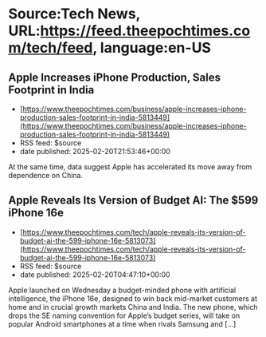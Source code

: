 # Source:Tech News, URL:https://feed.theepochtimes.com/tech/feed, language:en-US

## Apple Increases iPhone Production, Sales Footprint in India
 - [https://www.theepochtimes.com/business/apple-increases-iphone-production-sales-footprint-in-india-5813449](https://www.theepochtimes.com/business/apple-increases-iphone-production-sales-footprint-in-india-5813449)
 - RSS feed: $source
 - date published: 2025-02-20T21:53:46+00:00

At the same time, data suggest Apple has accelerated its move away from dependence on China.

## Apple Reveals Its Version of Budget AI: The $599 iPhone 16e
 - [https://www.theepochtimes.com/tech/apple-reveals-its-version-of-budget-ai-the-599-iphone-16e-5813073](https://www.theepochtimes.com/tech/apple-reveals-its-version-of-budget-ai-the-599-iphone-16e-5813073)
 - RSS feed: $source
 - date published: 2025-02-20T04:47:10+00:00

Apple launched on Wednesday a budget-minded phone with artificial intelligence, the iPhone 16e, designed to win back mid-market customers at home and in crucial growth markets China and India. The new phone, which drops the SE naming convention for Apple&#8217;s budget series, will take on popular Android smartphones at a time when rivals Samsung and [&#8230;]

